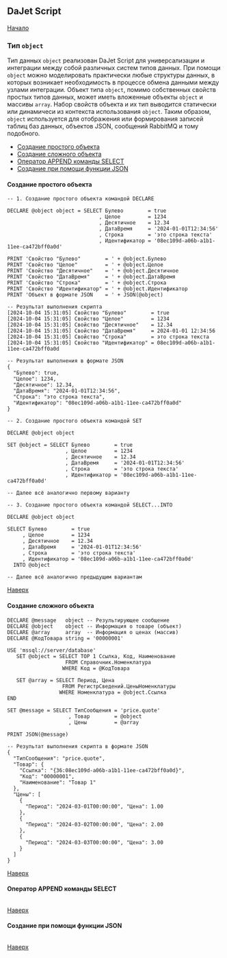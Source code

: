 ## DaJet Script

[Начало](https://github.com/zhichkin/dajet/tree/main/doc/dajet-script/README.md)

### Тип ```object```

Тип данных ```object``` реализован DaJet Script для универсализации и интеграции между собой различных систем типов данных. При помощи ```object``` можно моделировать практически любые структуры данных, в которых возникает необходимость в процессе обмена данными между узлами интеграции. Объект типа ```object```, помимо собственных свойств простых типов данных, может иметь вложенные объекты ```object``` и массивы ```array```. Набор свойств объекта и их тип выводится статически или динамичеси из контекста использования ```object```. Таким образом, ```object``` используется для отображения или формирования записей таблиц баз данных, объектов JSON, сообщений RabbitMQ и тому подобного. 

- [Создание простого объекта](#создание-простого-объекта)
- [Создание сложного объекта](#создание-сложного-объекта)
- [Оператор APPEND команды SELECT](#оператор-append-команды-select)
- [Создание при помощи функции JSON](#создание-при-помощи-функции-json)

#### Создание простого объекта

```TSQL
-- 1. Создание простого объекта командой DECLARE

DECLARE @object object = SELECT Булево        = true
                              , Целое         = 1234
                              , Десятичное    = 12.34
                              , ДатаВремя     = '2024-01-01T12:34:56'
                              , Строка        = 'это строка текста'
                              , Идентификатор = '08ec109d-a06b-a1b1-11ee-ca472bff0a0d'

PRINT 'Свойство "Булево"        = ' + @object.Булево
PRINT 'Свойство "Целое"         = ' + @object.Целое
PRINT 'Свойство "Десятичное"    = ' + @object.Десятичное
PRINT 'Свойство "ДатаВремя"     = ' + @object.ДатаВремя
PRINT 'Свойство "Строка"        = ' + @object.Строка
PRINT 'Свойство "Идентификатор" = ' + @object.Идентификатор
PRINT 'Объект в формате JSON    = ' + JSON(@object)

-- Результат выполнения скрипта
[2024-10-04 15:31:05] Свойство "Булево"        = true
[2024-10-04 15:31:05] Свойство "Целое"         = 1234
[2024-10-04 15:31:05] Свойство "Десятичное"    = 12.34
[2024-10-04 15:31:05] Свойство "ДатаВремя"     = 2024-01-01 12:34:56
[2024-10-04 15:31:05] Свойство "Строка"        = это строка текста
[2024-10-04 15:31:05] Свойство "Идентификатор" = 08ec109d-a06b-a1b1-11ee-ca472bff0a0d

-- Результат выполнения в формате JSON
{
  "Булево": true,
  "Целое": 1234,
  "Десятичное": 12.34,
  "ДатаВремя": "2024-01-01T12:34:56",
  "Строка": "это строка текста",
  "Идентификатор": "08ec109d-a06b-a1b1-11ee-ca472bff0a0d"
}
```

```TSQL
-- 2. Создание простого объекта командой SET

DECLARE @object object

SET @object = SELECT Булево        = true
                   , Целое         = 1234
                   , Десятичное    = 12.34
                   , ДатаВремя     = '2024-01-01T12:34:56'
                   , Строка        = 'это строка текста'
                   , Идентификатор = '08ec109d-a06b-a1b1-11ee-ca472bff0a0d'

-- Далее всё аналогично первому варианту
```

```TSQL
-- 3. Создание простого объекта командой SELECT...INTO

DECLARE @object object

SELECT Булево        = true
     , Целое         = 1234
     , Десятичное    = 12.34
     , ДатаВремя     = '2024-01-01T12:34:56'
     , Строка        = 'это строка текста'
     , Идентификатор = '08ec109d-a06b-a1b1-11ee-ca472bff0a0d'
  INTO @object

-- Далее всё аналогично предыдущим вариантам
```

[Наверх](#тип-object)

#### Создание сложного объекта

```TSQL
DECLARE @message   object -- Результирующее сообщение
DECLARE @object    object -- Информация о товаре (объект)
DECLARE @array     array  -- Информация о ценах (массив)
DECLARE @КодТовара string = '00000001'

USE 'mssql://server/database'
   SET @object = SELECT TOP 1 Ссылка, Код, Наименование
                   FROM Справочник.Номенклатура
                  WHERE Код = @КодТовара

   SET @array = SELECT Период, Цена
                  FROM РегистрСведений.ЦеныНоменклатуры
                 WHERE Номенклатура = @object.Ссылка
END

SET @message = SELECT ТипСообщения = 'price.quote'
                    , Товар        = @object
                    , Цены         = @array

PRINT JSON(@message)

-- Результат выполнения скрипта в формате JSON
{
  "ТипСообщения": "price.quote",
  "Товар": {
    "Ссылка": "{36:08ec109d-a06b-a1b1-11ee-ca472bff0a0d}",
    "Код": "00000001",
    "Наименование": "Товар 1"
  },
  "Цены": [
    {
      "Период": "2024-03-01T00:00:00", "Цена": 1.00
    },
    {
      "Период": "2024-03-02T00:00:00", "Цена": 2.00
    },
    {
      "Период": "2024-03-03T00:00:00", "Цена": 3.00
    }
  ]
}
```

[Наверх](#тип-object)

#### Оператор APPEND команды SELECT

```TSQL

```

[Наверх](#тип-object)

#### Создание при помощи функции JSON

```TSQL

```

[Наверх](#тип-object)
